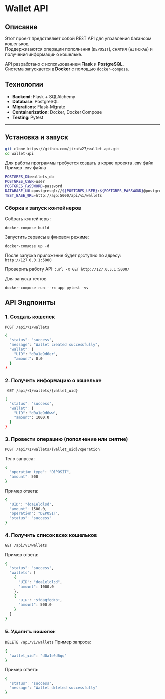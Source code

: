 # Wallet API

## Описание

Этот проект представляет собой REST API для управления балансом кошельков.  
Поддерживаются операции пополнения (`DEPOSIT`), снятия (`WITHDRAW`) и получения информации о кошельке.

API разработано с использованием **Flask** и **PostgreSQL**.  
Система запускается в **Docker** с помощью `docker-compose`.

## Технологии

- **Backend**: Flask + SQLAlchemy
- **Database**: PostgreSQL
- **Migrations**: Flask-Migrate
- **Containerization**: Docker, Docker Compose
- **Testing**: Pytest

---

## Установка и запуск

```bash
git clone https://github.com/jirafa27/wallet-api.git
cd wallet-api
```

Для работы программы требуется создать в корне проекта .env файл
Пример .env файла

```bash
POSTGRES_DB=wallets_db
POSTGRES_USER=user
POSTGRES_PASSWORD=password
DATABASE_URL=postgresql://${POSTGRES_USER}:${POSTGRES_PASSWORD}@postgres:5432/${POSTGRES_DB}
TEST_BASE_URL=http://app:5000/api/v1/wallets
```

### Сборка и запуск контейнеров

Собрать контейнеры:

```sh
docker-compose build
```

Запустить сервисы в фоновом режиме:

```shell
docker-compose up -d
```

После запуска приложение будет доступно по адресу: ```http://127.0.0.1:5000```

Проверить работу API:
```curl -X GET http://127.0.0.1:5000/```

Для запуска тестов

````shell
docker-compose run --rm app pytest -vv
````

## API Эндпоинты

### 1. Создать кошелек

```POST /api/v1/wallets```

```sh
{
  "status": "success",
  "message": "Wallet created successfully",
  "wallet": {
    "UID": "d0a1e9d6er",
    "amount": 0.0
  }
}
```

### 2. Получить информацию о кошельке

``` GET /api/v1/wallets/{wallet_uid}```

```sh 
{
  "status": "success",
  "wallet": {
    "UID": "d0a1e9d6ww",
    "amount": 1000.0
  }
}
```

### 3. Провести операцию (пополнение или снятие)

```POST /api/v1/wallets/{wallet_uid}/operation```

Тело запроса:

```sh
{
  "operation_type": "DEPOSIT",
  "amount": 500
}
```

Пример ответа:

```sh
{
  "UID": "doa1eldlsd",
  "amount": 1500.0,
  "operation": "DEPOSIT",
  "status": "success"
}
```

### 4. Получить список всех кошельков

```GET /api/v1/wallets```

Пример ответа:

```sh
{
  "status": "success",
  "wallets": [
    {
      "UID": "doa1eldlsd",
      "amount": 1000.0
    },
    {
      "UID": "sfdagfgdfb",
      "amount": 500.0
    }
  ]
}
```

### 5. Удалить кошелек

```DELETE /api/v1/wallets```
Пример запроса:

```sh
{
  "wallet_uid": "d0a1e9d6qq"
}
```

Пример ответа:

```sh
{
  "status": "success",
  "message": "Wallet deleted successfully"
}
```
